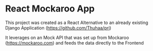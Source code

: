 # React Mockaroo App

This project was created as a React Alternative to an already existing Django Application (https://github.com/Thuhaa/prj)

It leverages on an Mock API that was set up from Mockaroo (https://mockaroo.com) and feeds the data directly to the Frontend
